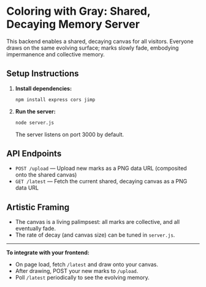 # Coloring with Gray: Shared, Decaying Memory Server

This backend enables a shared, decaying canvas for all visitors. Everyone draws on the same evolving surface; marks slowly fade, embodying impermanence and collective memory.

## Setup Instructions

1. **Install dependencies:**
   ```bash
   npm install express cors jimp
   ```
2. **Run the server:**
   ```bash
   node server.js
   ```
   The server listens on port 3000 by default.

## API Endpoints

- `POST /upload` — Upload new marks as a PNG data URL (composited onto the shared canvas)
- `GET /latest` — Fetch the current shared, decaying canvas as a PNG data URL

## Artistic Framing
- The canvas is a living palimpsest: all marks are collective, and all eventually fade.
- The rate of decay (and canvas size) can be tuned in `server.js`.

---

**To integrate with your frontend:**
- On page load, fetch `/latest` and draw onto your canvas.
- After drawing, POST your new marks to `/upload`.
- Poll `/latest` periodically to see the evolving memory.
